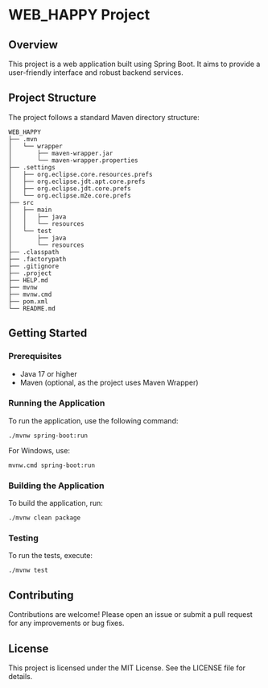 # WEB_HAPPY Project

## Overview
This project is a web application built using Spring Boot. It aims to provide a user-friendly interface and robust backend services.

## Project Structure
The project follows a standard Maven directory structure:

```
WEB_HAPPY
├── .mvn
│   └── wrapper
│       ├── maven-wrapper.jar
│       └── maven-wrapper.properties
├── .settings
│   ├── org.eclipse.core.resources.prefs
│   ├── org.eclipse.jdt.apt.core.prefs
│   ├── org.eclipse.jdt.core.prefs
│   └── org.eclipse.m2e.core.prefs
├── src
│   ├── main
│   │   ├── java
│   │   └── resources
│   └── test
│       ├── java
│       └── resources
├── .classpath
├── .factorypath
├── .gitignore
├── .project
├── HELP.md
├── mvnw
├── mvnw.cmd
├── pom.xml
└── README.md
```

## Getting Started

### Prerequisites
- Java 17 or higher
- Maven (optional, as the project uses Maven Wrapper)

### Running the Application
To run the application, use the following command:

```
./mvnw spring-boot:run
```

For Windows, use:

```
mvnw.cmd spring-boot:run
```

### Building the Application
To build the application, run:

```
./mvnw clean package
```

### Testing
To run the tests, execute:

```
./mvnw test
```

## Contributing
Contributions are welcome! Please open an issue or submit a pull request for any improvements or bug fixes.

## License
This project is licensed under the MIT License. See the LICENSE file for details.